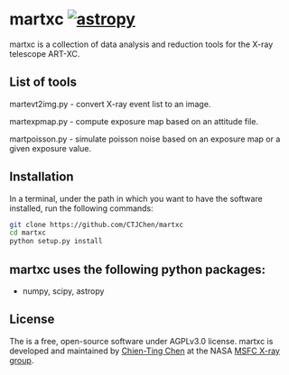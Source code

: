 # martxc [![astropy](http://img.shields.io/badge/powered%20by-AstroPy-orange.svg?style=flat)](http://www.astropy.org/)
martxc is a collection of data analysis and reduction tools for the X-ray telescope
ART-XC. 

## List of tools

martevt2img.py - convert X-ray event list to an image.

martexpmap.py - compute exposure map based on an attitude file.

martpoisson.py - simulate poisson noise based on an exposure map or a given exposure value.


## Installation
In a terminal, under the path in which you want to have the software installed, 
run the following commands:
```bash
git clone https://github.com/CTJChen/martxc
cd martxc
python setup.py install
```
## martxc uses the following python packages:

* numpy, scipy, astropy

## License
The is a free, open-source software under AGPLv3.0 license. martxc is developed and maintained by [Chien-Ting Chen](https://github.com/CTJChen) at the NASA [MSFC X-ray group](https://wwwastro.msfc.nasa.gov/).

